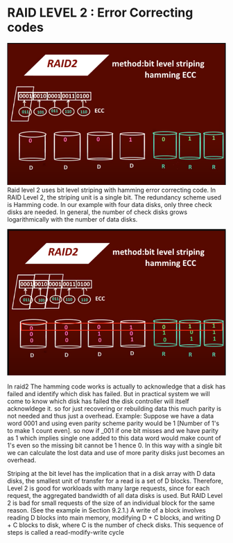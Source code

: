 # RAID LEVEL 2 : Error Correcting codes
![](../../assets/images/raid2.1.png)
Raid level 2 uses bit level striping with hamming error correcting code. 
In RAID Level 2, the striping unit is a single bit. The redundancy scheme used
is Hamming code. In our example with four data disks, only three check disks
are needed. In general, the number of check disks grows logarithmically with
the number of data disks.

![](../../assets/images/RAID-L2.png)

In raid2 The hamming code works is actually to acknowledge that a disk has failed and 
identify which disk has failed. But in practical system we will come to know which disk has failed
the disk controller will itself acknowldege it. so for just recovering or rebuilding data this much parity is not needed and thus just a overhead. 
Example: 
Suppose we have a data word 
0001 and using even parity scheme parity would be 1 [Number of 1's to make 1 count even].
so now if _001 if one bit misses and we have parity as 1 which implies single one added to this data word would make count of 1's even so the missing bit cannot be 1 hence 0. In this way with a single bit we can calculate the lost data and use of more parity disks just becomes an overhead. 


Striping at the bit level has the implication that in a disk array with D data
disks, the smallest unit of transfer for a read is a set of D blocks. Therefore,
Level 2 is good for workloads with many large requests, since for each request,
the aggregated bandwidth of all data disks is used. But RAID Level 2 is bad
for small requests of the size of an individual block for the same reason. (See
the example in Section 9.2.1.) A write of a block involves reading D blocks
into main memory, modifying D + C blocks, and writing D + C blocks to
disk, where C is the number of check disks. This sequence of steps is called a
read-modify-write cycle
